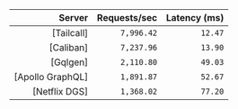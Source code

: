 <!-- PERFORMANCE_RESULTS_START -->

| Server | Requests/sec | Latency (ms) |
|--------:|--------------:|--------------:|
| [Tailcall] | `7,996.42` | `12.47` |
| [Caliban] | `7,237.96` | `13.90` |
| [Gqlgen] | `2,110.80` | `49.03` |
| [Apollo GraphQL] | `1,891.87` | `52.67` |
| [Netflix DGS] | `1,368.02` | `77.20` |

<!-- PERFORMANCE_RESULTS_END -->
